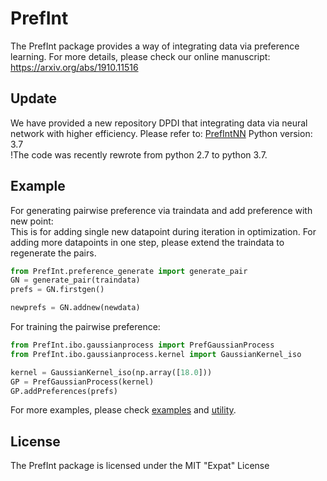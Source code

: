 # PrefInt
The PrefInt package provides a way of integrating data via preference learning. For more details, please check our online manuscript: https://arxiv.org/abs/1910.11516

## Update
We have provided a new repository DPDI that integrating data via neural network with higher efficiency. Please refer to: [PrefIntNN](https://github.com/tsudalab/PrefIntNN)
Python version: 3.7   
!The code was recently rewrote from python 2.7 to python 3.7. 
## Example
For generating pairwise preference via traindata and add preference with new point:      
This is for adding single new datapoint during iteration in optimization. 
For adding more datapoints in one step, please extend the traindata to regenerate the pairs.

```python
from PrefInt.preference_generate import generate_pair
GN = generate_pair(traindata)
prefs = GN.firstgen()

newprefs = GN.addnew(newdata)
```
For training the pairwise preference:

```python
from PrefInt.ibo.gaussianprocess import PrefGaussianProcess
from PrefInt.ibo.gaussianprocess.kernel import GaussianKernel_iso

kernel = GaussianKernel_iso(np.array([18.0]))
GP = PrefGaussianProcess(kernel)
GP.addPreferences(prefs)
```
For more examples, please check [examples](https://github.com/tsudalab/PrefInt/tree/master/examples) and [utility](https://github.com/tsudalab/PrefInt/tree/master/PrefInt/utility).
## License
The PrefInt package is licensed under the MIT "Expat" License
